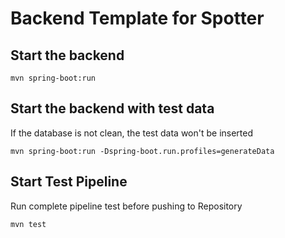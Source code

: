 # Backend Template for Spotter

## Start the backend
`mvn spring-boot:run`

## Start the backend with test data
If the database is not clean, the test data won't be inserted

`mvn spring-boot:run -Dspring-boot.run.profiles=generateData`

## Start Test Pipeline
Run complete pipeline test before pushing to Repository

`mvn test`
